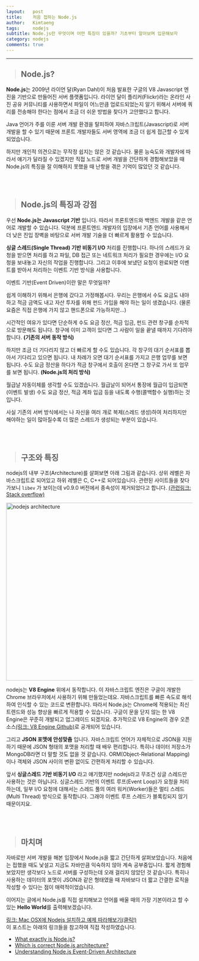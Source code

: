 ```yaml
---
layout:   post
title:    처음 접하는 Node.js
author:   Kimtaeng
tags: 	  nodejs 
subtitle: Node.js란 무엇이며 어떤 특징이 있을까? 기초부터 알아보며 입문해보자
category: nodejs
comments: true
---
```


<hr/>

> ## Node.js?

**Node.js**는 2009년 라이언 달(Ryan Dahl)이 처음 발표한 구글의 V8 Javascript 엔진을 기반으로 만들어진 서버 플랫폼입니다. 
라이언 달이 플리커(Flickr)라는 온라인 사진 공유 커뮤니티를 사용하면서 파일이 어느만큼 업로드되었는지 알기 위해서
서버에 쿼리를 전송해야 한다는 점에서 조금 더 쉬운 방법을 찾다가 고안했다고 합니다.

Java 언어가 주를 이룬 서버 개발 환경을 탈피하여 자바스크립트(Javascript)로 서버 개발을 할 수 있기 때문에
프론트 개발자들도 서버 영역에 조금 더 쉽게 접근할 수 있게 되었습니다.

하지만 개인적 의견으로는 무작정 쉽지는 않은 것 같습니다. 물론 능숙도와 개발자에 따라서 얘기가 달라질 수 있겠지만
직접 노드로 서버 개발을 간단하게 경험해보았을 때 Node.js의 특징을 잘 이해하지 못했을 때 난항을 겪은 기억이 많았던 것 같습니다.

<br/><br/>

> ## Node.js의 특징과 강점

우선 **Node.js는 Javascript 기반** 입니다. 따라서 프론트엔드와 백엔드 개발을 같은 언어로 개발할 수 있습니다.
덕분에 프론트엔드 개발자의 입장에서 기존 언어를 사용해서 더 낮은 진입 장벽을 바탕으로 서버 개발 기술을 더 빠르게 활용할 수 있습니다.

**싱글 스레드(Single Thread) 기반 비동기 I/O** 처리를 진행합니다.
하나의 스레드가 요청을 받으면 처리를 하고 파일, DB 접근 또는 네트워크 처리가 필요한 경우에는 
I/O 요청을 보내놓고 자신의 작업을 진행합니다. 그리고 이후에 보냈던 요청이 완료되면 이벤트를 받아서 처리하는 이벤트 기반 방식을 사용합니다.

<div class="post_caption">이벤트 기반(Event Driven)이란 말은 무엇일까?</div>

쉽게 이해하기 위해서 은행에 갔다고 가정해봅시다. 우리는 은행에서 수도 요금도 내야하고 적금 금액도 내고
자산 투자를 위해 펀드 가입을 해야 하는 일이 생겼습니다. (물론 요즘은 직접 은행에 가지 않고 핸드폰으로 가능하지만...)

시간적인 여유가 있다면 단순하게 수도 요금 정산, 적금 입금, 펀드 관련 창구를 순차적으로 방문해도 됩니다.
창구에 이미 고객이 있다면 그 사람이 일을 끝낼 때까지 기다려야 합니다. **(기존의 서버 동작 방식)**

하지만 조금 더 기다리지 않고 더 빠르게 할 수도 있습니다. 각 창구의 대기 순서표를 뽑아서 기다리고 있으면 됩니다.
내 차례가 오면 대기 순서표를 가지고 은행 업무를 보면 됩니다. 수도 요금 정산을 하다가 적금 창구에서
호출이 온다면 그 창구로 가서 또 업무를 보면 됩니다. **(Node.js의 처리 방식)**

월급날 자동이체를 생각할 수도 있겠습니다. 월급날이 되어서 통장에 월급이 입금되면(이벤트 발생) 수도 요금 정산,
적금 계좌 입금 등을 내도록 수행(콜백함수 실행)하는 것입니다.

사실 기존의 서버 방식에서는 나 자신을 여러 개로 복제(스레드 생성)하여 처리하지만 해야하는 일이 많아질수록
더 많은 스레드가 생성되는 부분이 있습니다.

<br/><br/>

> ## 구조와 특징

nodejs의 내부 구조(Architecture)를 살펴보면 아래 그림과 같습니다. 상위 레벨은 자바스크립트로 되어있고 하위 레벨은 C, C++로 되어있습니다.
관련된 사이트들을 찾다가보니 ```libev``` 가 보이는데 v0.9.0 버전에서 종속성이 제거되었다고 합니다. 
<a href="https://stackoverflow.com/a/34566312/9212562" target="_blank">(관련링크: Stack overflow)</a>

<img class="post_image" src="{{ site.baseurl }}/img/post/2018-12-30-introduction-to-nodejs-1.png" width="600" height="480" alt="nodejs architecture"/>


nodejs는 **V8 Engine** 위에서 동작합니다. 이 자바스크립트 엔진은 구글이 개발한 Chrome 브라우저에서 사용하기 위해 만들었는데요.
자바스크립트를 빠른 속도로 해석하여 인식할 수 있는 코드로 변환합니다. 따라서 Node.js는 Chrome에 적용되는 최신 트렌드와
성능 향상을 빠르게 적용할 수 있습니다. 구글이 문을 닫지 않는 한 V8 Engine은 꾸준히 개발되고 업그레이드 되겠지요.
추가적으로 V8 Engine의 경우 오픈 소스<a href="https://github.com/v8/v8" target="_blank">(링크: V8 Engine Github)</a>로 공개되어 있습니다.

그리고 **JSON 포맷에 안성맞춤** 입니다. 자바스크립트 언어가 자체적으로 JSON을 지원하기 때문에 JSON 형태의 포맷을 처리할 때 배우 편리합니다.
특히나 데이터 저장소가 MongoDB라면 더 말할 것도 없을 것 같습니다. ORM(Object-Relational Mapping)이나 객체와 JSON 사이의 변환 없이도
간편하게 처리할 수 있습니다.

앞서 **싱글스레드 기반 비동기 I/O** 라고 얘기했지만 nodejs라고 무조건 싱글 스레드만 사용하는 것은 아닙니다.
싱글스레드 기반의 이벤트 루프(Event Loop)가 요청을 처리하는데, 일부 I/O 요청에 대해서는 스레드 풀의 여러 워커(Worker)들은
멀티 스레드(Multi Thread) 방식으로 동작합니다. 그래야 이벤트 루프 스레드가 블록킹되지 않기 때문이지요.  

<br/><br/>

> ## 마치며

자바로만 서버 개발을 해본 입장에서 Node.js을 짧고 간단하게 살펴보았습니다.  처음에는 접했을 때도 낯설고 지금도 자바만큼
익숙하지 않아 계속 공부중입니다. 짧게 경험해보았지만 생각보다 노드로 서버를 구성하는데 오래 걸리지 않았던 것 같습니다.
특히나 사용하는 데이터의 포맷이 JSON과 같은 형태였을 때 자바보다 더 짧고 간결한 로직을 작성할 수 있다는 점이 매력적이었습니다.

이어지는 글에서 Node.js를 직접 설치해보고 언어를 배울 때의 가장 기본이라고 할 수 있는 **Hello World**를 출력해보겠습니다.

<a href="https://madplay.github.io/post/nodejs-install-osx" target="_blank" rel="nofollow">
링크: Mac OSX에 Nodejs 설치하고 예제 따라해보기(클릭!)</a> 

<div class="post_caption">이 포스트는 아래의 링크들을 참고하여 직접 작성하였습니다.</div>

- <a href="https://medium.freecodecamp.org/what-exactly-is-node-js-ae36e97449f5" target="_blank">What exactly is Node.js?</a>
- <a href="https://stackoverflow.com/questions/36766696/which-is-correct-node-js-architecture" target="_blank">Which is correct Node.js architecture?</a>
- <a href="https://medium.freecodecamp.org/understanding-node-js-event-driven-architecture-223292fcbc2d" target="_blank">Understanding Node.js Event-Driven Architecture</a>